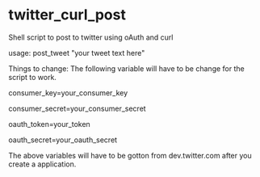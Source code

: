 twitter_curl_post
=================

Shell script to post to twitter using oAuth and curl

usage: post_tweet "your tweet text here"

Things to change: The following variable will have to be change for the script to work.

consumer_key=your_consumer_key

consumer_secret=your_consumer_secret

oauth_token=your_token

oauth_secret=your_oauth_secret



The above variables will have to be gotton from dev.twitter.com after you create a application.
